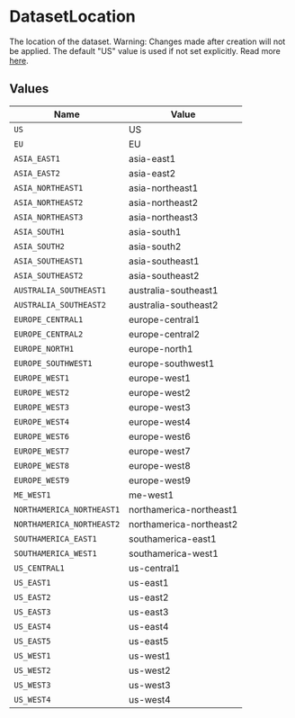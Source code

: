 # DatasetLocation

The location of the dataset. Warning: Changes made after creation will not be applied. The default "US" value is used if not set explicitly. Read more <a href="https://cloud.google.com/bigquery/docs/locations">here</a>.


## Values

| Name                      | Value                     |
| ------------------------- | ------------------------- |
| `US`                      | US                        |
| `EU`                      | EU                        |
| `ASIA_EAST1`              | asia-east1                |
| `ASIA_EAST2`              | asia-east2                |
| `ASIA_NORTHEAST1`         | asia-northeast1           |
| `ASIA_NORTHEAST2`         | asia-northeast2           |
| `ASIA_NORTHEAST3`         | asia-northeast3           |
| `ASIA_SOUTH1`             | asia-south1               |
| `ASIA_SOUTH2`             | asia-south2               |
| `ASIA_SOUTHEAST1`         | asia-southeast1           |
| `ASIA_SOUTHEAST2`         | asia-southeast2           |
| `AUSTRALIA_SOUTHEAST1`    | australia-southeast1      |
| `AUSTRALIA_SOUTHEAST2`    | australia-southeast2      |
| `EUROPE_CENTRAL1`         | europe-central1           |
| `EUROPE_CENTRAL2`         | europe-central2           |
| `EUROPE_NORTH1`           | europe-north1             |
| `EUROPE_SOUTHWEST1`       | europe-southwest1         |
| `EUROPE_WEST1`            | europe-west1              |
| `EUROPE_WEST2`            | europe-west2              |
| `EUROPE_WEST3`            | europe-west3              |
| `EUROPE_WEST4`            | europe-west4              |
| `EUROPE_WEST6`            | europe-west6              |
| `EUROPE_WEST7`            | europe-west7              |
| `EUROPE_WEST8`            | europe-west8              |
| `EUROPE_WEST9`            | europe-west9              |
| `ME_WEST1`                | me-west1                  |
| `NORTHAMERICA_NORTHEAST1` | northamerica-northeast1   |
| `NORTHAMERICA_NORTHEAST2` | northamerica-northeast2   |
| `SOUTHAMERICA_EAST1`      | southamerica-east1        |
| `SOUTHAMERICA_WEST1`      | southamerica-west1        |
| `US_CENTRAL1`             | us-central1               |
| `US_EAST1`                | us-east1                  |
| `US_EAST2`                | us-east2                  |
| `US_EAST3`                | us-east3                  |
| `US_EAST4`                | us-east4                  |
| `US_EAST5`                | us-east5                  |
| `US_WEST1`                | us-west1                  |
| `US_WEST2`                | us-west2                  |
| `US_WEST3`                | us-west3                  |
| `US_WEST4`                | us-west4                  |